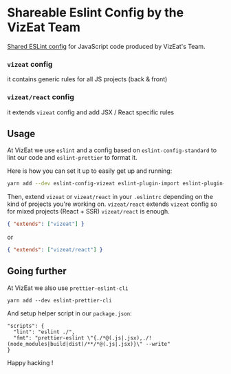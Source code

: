 # Shareable Eslint Config by the VizEat Team

[Shared ESLint config](http://eslint.org/docs/developer-guide/shareable-configs) for JavaScript code produced by VizEat's Team.

### `vizeat` config

it contains generic rules for all JS projects (back & front)

### `vizeat/react` config

it extends `vizeat` config and add JSX / React specific rules

## Usage

At VizEat we use `eslint` and a config based on `eslint-config-standard` to lint our code and `eslint-prettier` to format it.

Here is how you can set it up to easily get up and running:

```sh
yarn add --dev eslint-config-vizeat eslint-plugin-import eslint-plugin-node eslint-plugin-promise babel-eslint eslint
```

Then, extend `vizeat` or `vizeat/react` in your `.eslintrc` depending on the kind of projects you're working on.
`vizeat/react` extends `vizeat` config so for mixed projects (React + SSR) `vizeat/react` is enough.

```json
{ "extends": ["vizeat"] }
```

or

```json
{ "extends": ["vizeat/react"] }
```

## Going further

At VizEat we also use `prettier-eslint-cli`

```
yarn add --dev eslint-prettier-cli
```

And setup helper script in our `package.json`:

```
"scripts": {
  "lint": "eslint ./",
  "fmt": "prettier-eslint \"{./*@(.js|.jsx),./!(node_modules|build|dist)/**/*@(.js|.jsx)}\" --write"
}
```

Happy hacking !
